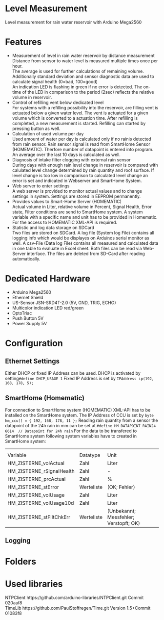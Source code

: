 # Level Measurement
Level measurement for rain water reservoir with Arduino Mega2560

<h1>Features</h1>
<ul><li>Measurement of level in rain water reservoir by distance measurement<br> 
        Distance from sensor to water level is measured multiple times once per hour.<br>
        The average is used for further calculations of remaining volume.<br>
        Additionally standard deviation and sensor diagnostic data are used to calculate signal health (0=bad, 100=good)<br>
        An indication LED is flashing in green if no error is detected. The on-time of the LED in comparison to the period (2sec) reflects the relative volume in reservoir.
  </li>
  <li>Control of refilling vent below dedicated level<br>
      For systems with a refilling possibility into the reservoir, are filling vent is actuated below a given water level.  
      The vent is actuated for a given volume which is converted to a actuation time. After refilling is completed, a new measurement is  started. Refilling can started by pressing button as well.    
  </li>
  <li>Calculation of used volume per day<br>
       Used amount of water per day is calculated only if no rainis detected from rain sensor. Rain sensor signal is read from SmartHome Sensor (HOMEMATIC). Therfore number of datapoint is entered into program.<br>An average over the last 10 days is calculated as well.</li>
  <li>Diagnosis of intake filter clogging with external rain sensor<br>During days with enough rain level change in reservoir is compared with calulated level change determined by rain quantity and roof surface. If level change is too low in comparison to calculated level change an error is set and indicated in Webserver and SmartHome System.</li>
  <li>Web server to enter settings<br>
      A web server is provided to monitor actual values and to change settings in system. Settings are stored in EEPROM permanently.</li>        
  <li>Provides values to Smart-Home Server (HOMEMATIC)<br>
      Actual volume in Liter, relative volume in Percent, Signal Health, Error state, Filter conditions are send to SmartHome system. A system variable with a specific name and unit has to be provided in Homematic. For the access to HOMEMATIC XML-API is required. </li>  
  <li>Statistic and log data storage on SDCard<br>
      Two files are stored on SDCard. A log file (System log File) contains all logging info which would be displayes on Arduinos serial monitor as well. A csv-File (Data log File) contains all measured and calculated data in one table to evaluate in Excel sheet. Both files can be read via Web-Server interface. The files are deleted from SD-Card after reading automatically.</li></ul>

<h1>Dedicated Hardware</h1>
<ul><li>Arduino Mega2560</li>
  <li>Ethernet Shield </li>
  <li>US-Sensor JSN-SRD4T-2.0 (5V, GND, TRIG, ECHO)</li>
  <li>Multicolor indication LED red/green</li>
  <li>OptoTriac</li>
  <li>Push Button 5V</li>
  <li>Power Supply 5V</li>
</ul>

<h1>Configuration</h1>
<h2>Ethernet Settings</h2>
Either DHCP or fixed IP Address can be used. DHCP is activated by setting<code>#define DHCP_USAGE 1</code>
Fixed IP Address is set by 
<code>IPAddress ip(192, 168, 178, 5);</code>
<h2>SmartHome (Homematic)</h2>
For connection to SmartHome system (HOMEMATIC) XML-API has to be installed on the SmartHome system. The IP Address of CCU is set by
<code>byte hm_ccu[] = { 192, 168, 178, 11 };</code>
Reading rain quantity from a sensor the datapoint of the 24h rain in mm can be set at
<code>#define HM_DATAPOINT_RAIN24 6614  // Datapoint for 24h rain</code>
For the data to be transfered to SmartHome system following system variables have to created in SmartHome system:
<table>
        <th>
<tr>
        <td>Variable</td><td>        Datatype </td><td>       Unit </td>
                </tr></th>
<tr><td>HM_ZISTERNE_volActual</td><td>   Zahl </td><td>Liter</td></tr>
<tr><td>HM_ZISTERNE_rSignalHealth</td><td> Zahl </td><td>-</td></tr>
<tr><td>HM_ZISTERNE_prcActual</td><td> Zahl </td><td>%</td></tr>
<tr><td>HM_ZISTERNE_stError</td><td> Werteliste</td><td> (OK; Fehler)</td></tr>
<tr><td>HM_ZISTERNE_volUsage</td><td> Zahl </td><td>Liter</td></tr>
        <tr><td>HM_ZISTERNE_volUsage10d</td><td> Zahl</td><td>Liter</td></tr>
<tr><td>HM_ZISTERNE_stFiltChkErr</td><td> Werteliste </td><td>(Unbekannt; Messfehler; Verstopft; OK)</td></tr>
</table>
<h2>Logging</h2>
<h1>Folders</h1>

<h1>Used libraries</h1>
NTPClient  https://github.com/arduino-libraries/NTPClient.git Commit 020aaf8<br>
TimeLib    https://github.com/PaulStoffregen/Time.git Version 1.5+Commit 01083f8

